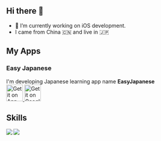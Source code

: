 ## Hi there 👋

- 🔭 I’m currently working on iOS development.
- I came from China 🇨🇳 and live in 🇯🇵 

## My Apps
### Easy Japanese
I'm developing Japanese learning app name **EasyJapanese**
<br/>
<a href='https://apps.apple.com/app/id1453019967'>
  <img alt='Get it on App Store' src='https://developer.apple.com//app-store/marketing/guidelines/images/badge-example-preferred.png' height=44>
</a>
<a href='https://play.google.com/store/apps/details?id=com.kaboocha.easyjapanese&pcampaignid=pcampaignidMKT-Other-global-all-co-prtnr-py-PartBadge-Mar2515-1'>
  <img alt='Get it on Google Play' src='https://user-images.githubusercontent.com/1109143/102562787-28d67d80-411b-11eb-8cbb-1412ba38c824.png' height=44/>
</a>

## Skills
<a href="https://github.com/anuraghazra/github-readme-stats">
  <img align="left" src="https://github-readme-stats.vercel.app/api?username=yanyin1986&count_private=true&show_icons=true&theme=buefy" />
</a>
<a href="https://github.com/anuraghazra/github-readme-stats">
  <img align="left" src="https://github-readme-stats.vercel.app/api/top-langs/?username=yanyin1986" />
</a>





